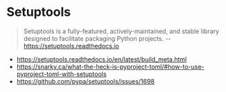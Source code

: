 # Setuptools

>Setuptools is a fully-featured, actively-maintained, and stable library designed to facilitate packaging Python projects.
-- https://setuptools.readthedocs.io
* https://setuptools.readthedocs.io/en/latest/build_meta.html
* https://snarky.ca/what-the-heck-is-pyproject-toml/#how-to-use-pyproject-toml-with-setuptools
* https://github.com/pypa/setuptools/issues/1698
<!--stackedit_data:
eyJoaXN0b3J5IjpbNTk4NjAwNDldfQ==
-->